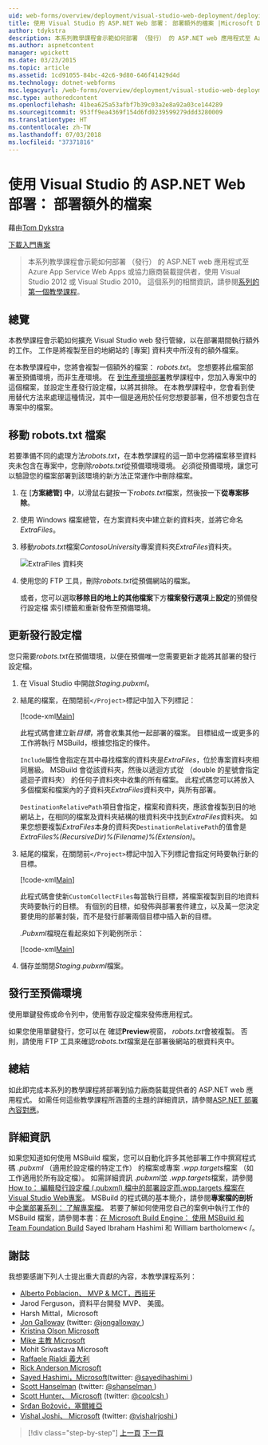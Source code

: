 ```yaml
---
uid: web-forms/overview/deployment/visual-studio-web-deployment/deploying-extra-files
title: 使用 Visual Studio 的 ASP.NET Web 部署： 部署額外的檔案 |Microsoft Docs
author: tdykstra
description: 本系列教學課程會示範如何部署 （發行） 的 ASP.NET web 應用程式至 Azure App Service Web Apps 或協力廠商裝載提供者，使用...
ms.author: aspnetcontent
manager: wpickett
ms.date: 03/23/2015
ms.topic: article
ms.assetid: 1cd91055-84bc-42c6-9d80-646f41429d4d
ms.technology: dotnet-webforms
msc.legacyurl: /web-forms/overview/deployment/visual-studio-web-deployment/deploying-extra-files
msc.type: authoredcontent
ms.openlocfilehash: 41bea625a53afbf7b39c03a2e8a92a03ce144289
ms.sourcegitcommit: 953ff9ea4369f154d6fd0239599279ddd3280009
ms.translationtype: HT
ms.contentlocale: zh-TW
ms.lasthandoff: 07/03/2018
ms.locfileid: "37371816"
---
```

<a name="aspnet-web-deployment-using-visual-studio-deploying-extra-files"></a>使用 Visual Studio 的 ASP.NET Web 部署： 部署額外的檔案
====================
藉由[Tom Dykstra](https://github.com/tdykstra)

[下載入門專案](http://go.microsoft.com/fwlink/p/?LinkId=282627)

> 本系列教學課程會示範如何部署 （發行） 的 ASP.NET web 應用程式至 Azure App Service Web Apps 或協力廠商裝載提供者，使用 Visual Studio 2012 或 Visual Studio 2010。 這個系列的相關資訊，請參閱[系列的第一個教學課程](introduction.md)。


## <a name="overview"></a>總覽

本教學課程會示範如何擴充 Visual Studio web 發行管線，以在部署期間執行額外的工作。 工作是將複製至目的地網站的 [專案] 資料夾中所沒有的額外檔案。

在本教學課程中，您將會複製一個額外的檔案： *robots.txt*。 您想要將此檔案部署至預備環境，而非生產環境。 在 [到生產環境部署](deploying-to-production.md)教學課程中，您加入專案中的這個檔案，並設定生產發行設定檔，以將其排除。 在本教學課程中，您會看到使用替代方法來處理這種情況，其中一個是適用於任何您想要部署，但不想要包含在專案中的檔案。

## <a name="move-the-robotstxt-file"></a>移動 robots.txt 檔案

若要準備不同的處理方法*robots.txt*，在本教學課程的這一節中您將檔案移至資料夾未包含在專案中，您刪除*robots.txt*從預備環境環境。 必須從預備環境，讓您可以驗證您的檔案部署到該環境的新方法正常運作中刪除檔案。

1. 在 [**方案總管] 中**，以滑鼠右鍵按一下*robots.txt*檔案，然後按一下**從專案移除**。
2. 使用 Windows 檔案總管，在方案資料夾中建立新的資料夾，並將它命名*ExtraFiles*。
3. 移動*robots.txt*檔案*ContosoUniversity*專案資料夾*ExtraFiles*資料夾。

    ![ExtraFiles 資料夾](deploying-extra-files/_static/image1.png)
4. 使用您的 FTP 工具，刪除*robots.txt*從預備網站的檔案。

    或者，您可以選取**移除目的地上的其他檔案**下方**檔案發行選項**上**設定**的預備發行設定檔 索引標籤和重新發佈至預備環境。

## <a name="update-the-publish-profile-file"></a>更新發行設定檔

您只需要*robots.txt*在預備環境，以便在預備唯一您需要更新才能將其部署的發行設定檔。

1. 在 Visual Studio 中開啟*Staging.pubxml*。
2. 結尾的檔案，在關閉前`</Project>`標記中加入下列標記：

    [!code-xml[Main](deploying-extra-files/samples/sample1.xml)]

    此程式碼會建立新*目標*，將會收集其他一起部署的檔案。 目標組成一或更多的工作將執行 MSBuild，根據您指定的條件。

    `Include`屬性會指定在其中尋找檔案的資料夾是*ExtraFiles*，位於專案資料夾相同層級。 MSBuild 會從該資料夾，然後以遞迴方式從 （double 的星號會指定遞迴子資料夾） 的任何子資料夾中收集的所有檔案。 此程式碼您可以將放入多個檔案和檔案內的子資料夾*ExtraFiles*資料夾中，與所有部署。

    `DestinationRelativePath`項目會指定，檔案和資料夾，應該會複製到目的地網站上，在相同的檔案及資料夾結構的根資料夾中找到*ExtraFiles*資料夾。 如果您想要複製*ExtraFiles*本身的資料夾`DestinationRelativePath`的值會是*ExtraFiles\%(RecursiveDir)%(Filename)%(Extension)*。
3. 結尾的檔案，在關閉前`</Project>`標記中加入下列標記會指定何時要執行新的目標。

    [!code-xml[Main](deploying-extra-files/samples/sample2.xml)]

    此程式碼會使新`CustomCollectFiles`每當執行目標，將檔案複製到目的地資料夾時要執行的目標。 有個別的目標，如發佈與部署套件建立，以及萬一您決定要使用的部署封裝，而不是發行部署兩個目標中插入新的目標。

    *.Pubxml*檔現在看起來如下列範例所示：

    [!code-xml[Main](deploying-extra-files/samples/sample3.xml?highlight=53-71)]
4. 儲存並關閉*Staging.pubxml*檔案。

## <a name="publish-to-staging"></a>發行至預備環境

使用單鍵發佈或命令列中，使用暫存設定檔來發佈應用程式。

如果您使用單鍵發行，您可以在 確認**Preview**視窗， *robots.txt*會被複製。 否則，請使用 FTP 工具來確認*robots.txt*檔案是在部署後網站的根資料夾中。

## <a name="summary"></a>總結

如此即完成本系列的教學課程將部署到協力廠商裝載提供者的 ASP.NET web 應用程式。 如需任何這些教學課程所涵蓋的主題的詳細資訊，請參閱[ASP.NET 部署內容對應](https://go.microsoft.com/fwlink/p/?LinkId=282413)。

## <a name="more-information"></a>詳細資訊

如果您知道如何使用 MSBuild 檔案，您可以自動化許多其他部署工作中撰寫程式碼 *.pubxml* （適用於設定檔的特定工作） 的檔案或專案 *.wpp.targets*檔案 （如工作適用於所有設定檔）。 如需詳細資訊 *.pubxml*並 *.wpp.targets*檔案，請參閱[How to： 編輯發行設定檔 (.pubxml) 檔中的部署設定而.wpp.targets 檔案在 Visual Studio Web專案](https://msdn.microsoft.com/library/ff398069)。 MSBuild 的程式碼的基本簡介，請參閱**專案檔的剖析**中[企業部署系列： 了解專案檔](../web-deployment-in-the-enterprise/understanding-the-project-file.md)。 若要了解如何使用您自己的案例中執行工作的 MSBuild 檔案，請參閱本書：[在 Microsoft Build Engine： 使用 MSBuild 和 Team Foundation Build](http://msbuildbook.com) Sayed Ibraham Hashimi 和 William bartholomew< /。

## <a name="acknowledgements"></a>謝誌

我想要感謝下列人士提出重大貢獻的內容，本教學課程系列：

- [Alberto Poblacion、 MVP &amp; MCT，西班牙](https://mvp.microsoft.com/mvp/Alberto%20Poblacion%20Bolano-36772)
- Jarod Ferguson，資料平台開發 MVP、 美國。
- Harsh Mittal，Microsoft
- [Jon Galloway](https://weblogs.asp.net/jgalloway) (twitter: [ @jongalloway ](http://twitter.com/jongalloway))
- [Kristina Olson Microsoft](https://blogs.iis.net/krolson/default.aspx)
- [Mike 主教 Microsoft](http://www.mikepope.com/blog/DisplayBlog.aspx)
- Mohit Srivastava Microsoft
- [Raffaele Rialdi 義大利](http://www.iamraf.net/)
- [Rick Anderson Microsoft](https://blogs.msdn.com/b/rickandy/)
- [Sayed Hashimi，Microsoft](http://sedodream.com/default.aspx)(twitter: [ @sayedihashimi ](http://twitter.com/sayedihashimi))
- [Scott Hanselman](http://www.hanselman.com/blog/) (twitter: [ @shanselman ](http://twitter.com/shanselman))
- [Scott Hunter、 Microsoft](https://blogs.msdn.com/b/scothu/) (twitter: [ @coolcsh ](http://twitter.com/coolcsh))
- [Srđan Božović，塞爾維亞](http://msforge.net/blogs/zmajcek/)
- [Vishal Joshi、 Microsoft](http://vishaljoshi.blogspot.com/) (twitter: [ @vishalrjoshi ](http://twitter.com/vishalrjoshi))

> [!div class="step-by-step"]
> [上一頁](command-line-deployment.md)
> [下一頁](troubleshooting.md)
